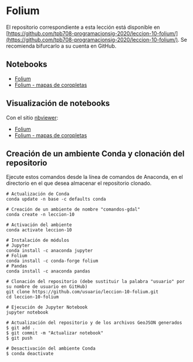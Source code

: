 # Folium

El repositorio correspondiente a esta lección está disponible en [https://github.com/tpb708-programacionsig-2020/leccion-10-folium/](https://github.com/tpb708-programacionsig-2020/leccion-10-folium/). Se recomienda bifurcarlo a su cuenta en GitHub.

## Notebooks
- [Folium](https://github.com/tpb708-programacionsig-2020/leccion-10-folium/blob/master/folium.ipynb)
- [Folium - mapas de coropletas](https://github.com/tpb708-programacionsig-2020/leccion-10-folium/blob/master/folium-coropletas.ipynb)

## Visualización de notebooks
Con el sitio [nbviewer](https://nbviewer.jupyter.org/):
- [Folium](https://nbviewer.jupyter.org/github/tpb708-programacionsig-2020/leccion-10-folium/blob/main/folium.ipynb)
- [Folium - mapas de coropletas](https://nbviewer.jupyter.org/github/tpb708-programacionsig-2020/leccion-10-folium/blob/main/folium-coropletas.ipynb)

## Creación de un ambiente Conda y clonación del repositorio
Ejecute estos comandos desde la línea de comandos de Anaconda, en el directorio en el que desea almacenar el repositorio clonado.
```shell
# Actualización de Conda
conda update -n base -c defaults conda

# Creación de un ambiente de nombre "comandos-gdal"
conda create -n leccion-10

# Activación del ambiente
conda activate leccion-10

# Instalación de módulos
# Jupyter
conda install -c anaconda jupyter
# Folium
conda install -c conda-forge folium
# Pandas
conda install -c anaconda pandas

# Clonación del repositorio (debe sustituir la palabra "usuario" por su nombre de usuario en GitHub)
git clone https://github.com/usuario/leccion-10-folium.git
cd leccion-10-folium

# Ejecución de Jupyter Notebook
jupyter notebook

# Actualización del repositorio y de los archivos GeoJSON generados
$ git add .
$ git commit -m "Actualizar notebook"
$ git push

# Desactivación del ambiente Conda
$ conda deactivate
```
